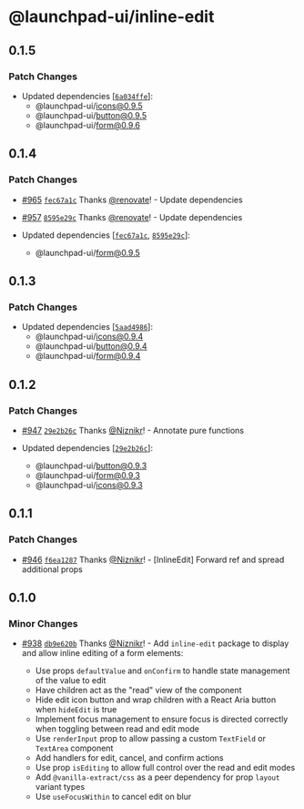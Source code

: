 # @launchpad-ui/inline-edit

## 0.1.5

### Patch Changes

- Updated dependencies [[`6a034ffe`](https://github.com/launchdarkly/launchpad-ui/commit/6a034ffef935f54dd077b6cdcc5cf14c02629d6b)]:
  - @launchpad-ui/icons@0.9.5
  - @launchpad-ui/button@0.9.5
  - @launchpad-ui/form@0.9.6

## 0.1.4

### Patch Changes

- [#965](https://github.com/launchdarkly/launchpad-ui/pull/965) [`fec67a1c`](https://github.com/launchdarkly/launchpad-ui/commit/fec67a1c3713ae80295a437076f8d5ea59edcd58) Thanks [@renovate](https://github.com/apps/renovate)! - Update dependencies

- [#957](https://github.com/launchdarkly/launchpad-ui/pull/957) [`8595e29c`](https://github.com/launchdarkly/launchpad-ui/commit/8595e29caa3014143cde77800fbbeceb925ee1f2) Thanks [@renovate](https://github.com/apps/renovate)! - Update dependencies

- Updated dependencies [[`fec67a1c`](https://github.com/launchdarkly/launchpad-ui/commit/fec67a1c3713ae80295a437076f8d5ea59edcd58), [`8595e29c`](https://github.com/launchdarkly/launchpad-ui/commit/8595e29caa3014143cde77800fbbeceb925ee1f2)]:
  - @launchpad-ui/form@0.9.5

## 0.1.3

### Patch Changes

- Updated dependencies [[`5aad4986`](https://github.com/launchdarkly/launchpad-ui/commit/5aad4986acc0cf5f593247fbe041cf8938a684a3)]:
  - @launchpad-ui/icons@0.9.4
  - @launchpad-ui/button@0.9.4
  - @launchpad-ui/form@0.9.4

## 0.1.2

### Patch Changes

- [#947](https://github.com/launchdarkly/launchpad-ui/pull/947) [`29e2b26c`](https://github.com/launchdarkly/launchpad-ui/commit/29e2b26c7f2a5496adb11a72fd79fcadd33717ff) Thanks [@Niznikr](https://github.com/Niznikr)! - Annotate pure functions

- Updated dependencies [[`29e2b26c`](https://github.com/launchdarkly/launchpad-ui/commit/29e2b26c7f2a5496adb11a72fd79fcadd33717ff)]:
  - @launchpad-ui/button@0.9.3
  - @launchpad-ui/form@0.9.3
  - @launchpad-ui/icons@0.9.3

## 0.1.1

### Patch Changes

- [#946](https://github.com/launchdarkly/launchpad-ui/pull/946) [`f6ea1287`](https://github.com/launchdarkly/launchpad-ui/commit/f6ea12877132ec0a3a0d466326df77cf7d367cda) Thanks [@Niznikr](https://github.com/Niznikr)! - [InlineEdit] Forward ref and spread additional props

## 0.1.0

### Minor Changes

- [#938](https://github.com/launchdarkly/launchpad-ui/pull/938) [`db9e620b`](https://github.com/launchdarkly/launchpad-ui/commit/db9e620b578ebee1adfb14054753ffcfe76a313f) Thanks [@Niznikr](https://github.com/Niznikr)! - Add `inline-edit` package to display and allow inline editing of a form elements:

  - Use props `defaultValue` and `onConfirm` to handle state management of the value to edit
  - Have children act as the "read" view of the component
  - Hide edit icon button and wrap children with a React Aria button when `hideEdit` is true
  - Implement focus management to ensure focus is directed correctly when toggling between read and edit mode
  - Use `renderInput` prop to allow passing a custom `TextField` or `TextArea` component
  - Add handlers for edit, cancel, and confirm actions
  - Use prop `isEditing` to allow full control over the read and edit modes
  - Add `@vanilla-extract/css` as a peer dependency for prop `layout` variant types
  - Use `useFocusWithin` to cancel edit on blur
